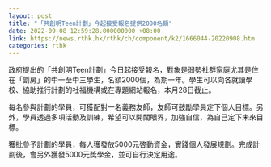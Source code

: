 ```yaml
---
layout: post
title: "「共創明Teen計劃」今起接受報名提供2000名額"
date: 2022-09-08 12:59:28.000000000 +08:00
link: https://news.rthk.hk/rthk/ch/component/k2/1666044-20220908.htm
categories: rthk
---
```


政府提出的「共創明Teen計劃」今日起接受報名，對象是弱勢社群家庭尤其是住在「劏房」的中一至中三學生，名額2000個，為期一年。學生可以向各就讀學校、協助推行計劃的社福機構或在專題網站報名，本月28日截止。

每名參與計劃的學員，可獲配對一名義務友師，友師可鼓勵學員定下個人目標。另外，學員透過多項活動及訓練，希望可以開闊眼界，加強自信，為自己定下未來目標。

獲批參予計劃的學員，每人獲發放5000元啓動資金，實踐個人發展規劃。完成計劃後，會另外獲發5000元獎學金，並可自行決定用途。
